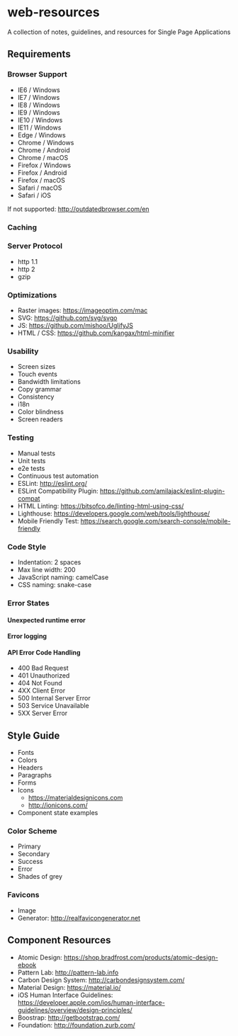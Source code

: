 # web-resources
A collection of notes, guidelines, and resources for Single Page Applications

## Requirements

### Browser Support
* IE6 / Windows
* IE7 / Windows
* IE8 / Windows
* IE9 / Windows
* IE10 / Windows
* IE11 / Windows
* Edge / Windows
* Chrome / Windows
* Chrome / Android
* Chrome / macOS
* Firefox / Windows
* Firefox / Android
* Firefox / macOS
* Safari / macOS
* Safari / iOS

If not supported: http://outdatedbrowser.com/en

### Caching

### Server Protocol
* http 1.1
* http 2
* gzip

### Optimizations
* Raster images: https://imageoptim.com/mac
* SVG: https://github.com/svg/svgo
* JS: https://github.com/mishoo/UglifyJS
* HTML / CSS: https://github.com/kangax/html-minifier

### Usability
* Screen sizes
* Touch events
* Bandwidth limitations
* Copy grammar
* Consistency
* i18n
* Color blindness
* Screen readers

### Testing
* Manual tests
* Unit tests
* e2e tests
* Continuous test automation
* ESLint: http://eslint.org/
* ESLint Compatibility Plugin: https://github.com/amilajack/eslint-plugin-compat
* HTML Linting: https://bitsofco.de/linting-html-using-css/
* Lighthouse: https://developers.google.com/web/tools/lighthouse/
* Mobile Friendly Test: https://search.google.com/search-console/mobile-friendly

### Code Style
* Indentation: 2 spaces
* Max line width: 200
* JavaScript naming: camelCase
* CSS naming: snake-case

### Error States

#### Unexpected runtime error

#### Error logging

#### API Error Code Handling
* 400 Bad Request
* 401 Unauthorized
* 404 Not Found
* 4XX Client Error
* 500 Internal Server Error
* 503 Service Unavailable
* 5XX Server Error

## Style Guide
* Fonts
* Colors
* Headers
* Paragraphs
* Forms
* Icons
  * https://materialdesignicons.com
  * http://ionicons.com/
* Component state examples

### Color Scheme
* Primary
* Secondary
* Success
* Error
* Shades of grey

### Favicons
* Image
* Generator: http://realfavicongenerator.net

## Component Resources
* Atomic Design: https://shop.bradfrost.com/products/atomic-design-ebook
* Pattern Lab: http://pattern-lab.info
* Carbon Design System: http://carbondesignsystem.com/
* Material Design: https://material.io/
* iOS Human Interface Guidelines: https://developer.apple.com/ios/human-interface-guidelines/overview/design-principles/
* Boostrap: http://getbootstrap.com/
* Foundation: http://foundation.zurb.com/

